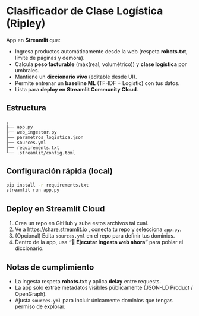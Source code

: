 # Clasificador de Clase Logística (Ripley)

App en **Streamlit** que:
- Ingresa productos automáticamente desde la web (respeta **robots.txt**, límite de páginas y demora).
- Calcula **peso facturable** (máx(real, volumétrico)) y **clase logística** por umbrales.
- Mantiene un **diccionario vivo** (editable desde UI).
- Permite entrenar un **baseline ML** (TF-IDF + Logistic) con tus datos.
- Lista para **deploy en Streamlit Community Cloud**.

## Estructura
```
.
├── app.py
├── web_ingestor.py
├── parametros_logistica.json
├── sources.yml
├── requirements.txt
└── .streamlit/config.toml
```

## Configuración rápida (local)
```bash
pip install -r requirements.txt
streamlit run app.py
```

## Deploy en Streamlit Cloud
1. Crea un repo en GitHub y sube estos archivos tal cual.
2. Ve a https://share.streamlit.io , conecta tu repo y selecciona `app.py`.
3. (Opcional) Edita `sources.yml` en el repo para definir tus dominios.
4. Dentro de la app, usa **“🚀 Ejecutar ingesta web ahora”** para poblar el diccionario.

## Notas de cumplimiento
- La ingesta respeta **robots.txt** y aplica **delay** entre requests.
- La app solo extrae metadatos visibles públicamente (JSON-LD Product / OpenGraph).
- Ajusta `sources.yml` para incluir únicamente dominios que tengas permiso de explorar.
